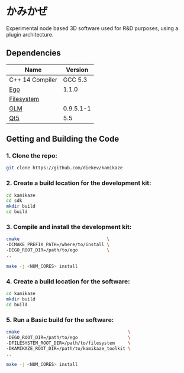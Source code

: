 かみかぜ
=======

Experimental node based 3D software used for R&D purposes, using a plugin architecture.

Dependencies
------------

| Name | Version |
| ---- | ------- |
| C++ 14 Compiler                                                      | GCC 5.3 |
| [Ego](https://github.com/diekev/utils/tree/master/ego)               | 1.1.0 |
| [Filesystem](https://github.com/diekev/utils/tree/master/filesystem) |  |
| [GLM](http://glm.g-truc.net/0.9.7/index.html)                        | 0.9.5.1-1 |
| [Qt5](https://doc.qt.io/qt-5/)                                       | 5.5 |

Getting and Building the Code
-----------------------------

### 1. Clone the repo:

```bash 
git clone https://github.com/diekev/kamikaze
```

### 2. Create a build location for the development kit:
```bash
cd kamikaze
cd sdk
mkdir build
cd build
```

### 3. Compile and install the development kit:

```bash
cmake                                 \
-DCMAKE_PREFIX_PATH=/where/to/install \
-DEGO_ROOT_DIR=/path/to/ego           \
..

make -j <NUM_CORES> install
```

### 4. Create a build location for the software:
```bash
cd kamikaze
mkdir build
cd build
```

### 5. Run a Basic build for the software:

```bash
cmake                                         \
-DEGO_ROOT_DIR=/path/to/ego                   \
-DFILESYSTEM_ROOT_DIR=/path/to/filesystem     \
-DKAMIKAZE_ROOT_DIR=/path/to/kamikaze_toolkit \
..

make -j <NUM_CORES> install
```
